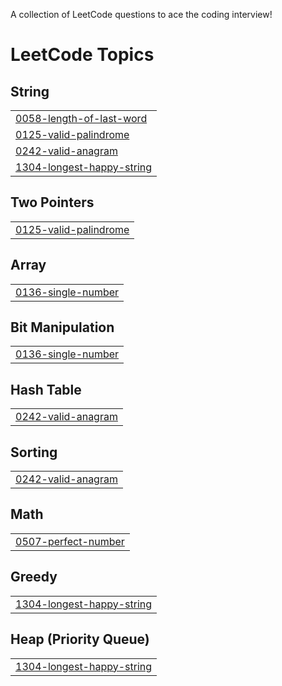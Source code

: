 A collection of LeetCode questions to ace the coding interview!
<!---LeetCode Topics Start-->
# LeetCode Topics
## String
|  |
| ------- |
| [0058-length-of-last-word](https://github.com/rgdeep/Leetcode/tree/master/0058-length-of-last-word) |
| [0125-valid-palindrome](https://github.com/rgdeep/Leetcode/tree/master/0125-valid-palindrome) |
| [0242-valid-anagram](https://github.com/rgdeep/Leetcode/tree/master/0242-valid-anagram) |
| [1304-longest-happy-string](https://github.com/rgdeep/Leetcode/tree/master/1304-longest-happy-string) |
## Two Pointers
|  |
| ------- |
| [0125-valid-palindrome](https://github.com/rgdeep/Leetcode/tree/master/0125-valid-palindrome) |
## Array
|  |
| ------- |
| [0136-single-number](https://github.com/rgdeep/Leetcode/tree/master/0136-single-number) |
## Bit Manipulation
|  |
| ------- |
| [0136-single-number](https://github.com/rgdeep/Leetcode/tree/master/0136-single-number) |
## Hash Table
|  |
| ------- |
| [0242-valid-anagram](https://github.com/rgdeep/Leetcode/tree/master/0242-valid-anagram) |
## Sorting
|  |
| ------- |
| [0242-valid-anagram](https://github.com/rgdeep/Leetcode/tree/master/0242-valid-anagram) |
## Math
|  |
| ------- |
| [0507-perfect-number](https://github.com/rgdeep/Leetcode/tree/master/0507-perfect-number) |
## Greedy
|  |
| ------- |
| [1304-longest-happy-string](https://github.com/rgdeep/Leetcode/tree/master/1304-longest-happy-string) |
## Heap (Priority Queue)
|  |
| ------- |
| [1304-longest-happy-string](https://github.com/rgdeep/Leetcode/tree/master/1304-longest-happy-string) |
<!---LeetCode Topics End-->
